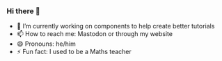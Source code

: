 ### Hi there 👋

- 🔭 I’m currently working on components to help create better tutorials
- 📫 How to reach me: Mastodon or through my website 
- 😄 Pronouns: he/him
- ⚡ Fun fact: I used to be a Maths teacher
